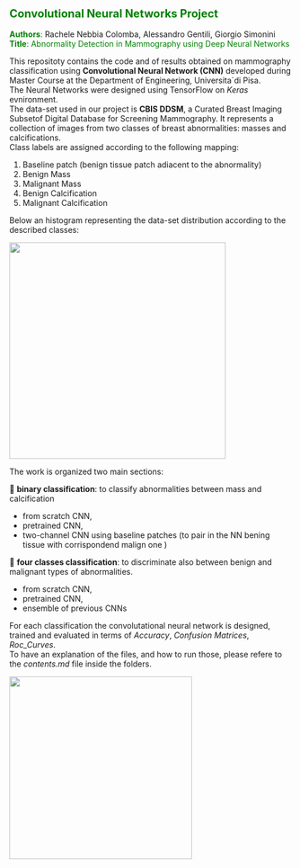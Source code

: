 ### <font color="green"> <span style="font-size:larger;"> Convolutional Neural Networks Project </font> </span>
<font color="green">**Authors**:</font>  Rachele Nebbia Colomba, Alessandro Gentili, Giorgio Simonini  
<font color="green">**Title**: Abnormality Detection in Mammography using Deep Neural Networks </font> 

This repositoty contains the code and of results obtained on mammography classification using **Convolutional Neural Network (CNN)** developed during Master Course at the Department of Engineering, Universita´di Pisa.  
The Neural Networks were designed using TensorFlow on _Keras_ evnironment.  
The data-set used in our project is **CBIS DDSM**, a Curated Breast Imaging Subsetof Digital Database for Screening Mammography. It represents a collection of images from two classes of breast abnormalities: masses and calcifications.  
Class labels are assigned according to the following mapping:  
1. Baseline patch (benign tissue patch adiacent to the abnormality)
2. Benign Mass
2. Malignant Mass
3. Benign Calcification
4. Malignant Calcification

Below an histogram representing the data-set distribution according to the described classes:

<img src="https://github.com/rachele182/Master-Thesis/assets/75611841/e5707776-c1b3-46db-b5bc-41e4127572b3" width="385">

The work is organized two main sections:  

&#x1F538; **binary classification**: to classify abnormalities between mass and calcification
  - from scratch CNN,
  - pretrained CNN,
  - two-channel CNN using baseline patches (to pair in the NN bening tissue with corrispondend malign one )

&#x1F538; **four classes classification**: to discriminate also between benign and malignant types of abnormalities.
  - from scratch CNN,
  - pretrained CNN,
  - ensemble of previous CNNs

For each classification the convolutational neural network is designed, trained and evaluated in terms of _Accuracy_, _Confusion Matrices_, _Roc_Curves_.  
To have an explanation of the files, and how to run those, please refere to the _contents.md_ file inside the folders. 

<img src="https://github.com/rachele182/neural_networks/assets/75611841/ca77acf2-49a2-4eda-9163-80e0a6ee79e0" width="325">

